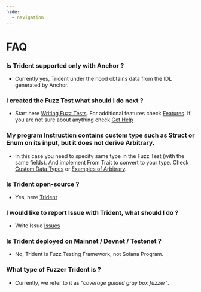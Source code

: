 ```yaml
---
hide:
  - navigation
---
```


# FAQ

### Is Trident supported only with Anchor ?

- Currently yes, Trident under the hood obtains data from the IDL generated by Anchor.


### I created the Fuzz Test what should I do next ?

- Start here [Writing Fuzz Tests](../writing-fuzz-test/writing-fuzz-test.md). For additional features check [Features](../features/features.md). If you are not sure about anything check [Get Help](../get-help/get-help.md)


### My program Instruction contains custom type such as Struct or Enum on its input, but it does not derive Arbitrary.

- In this case you need to specify same type in the Fuzz Test (with the same fields). And implement From Trait to convert to your type. Check [Custom Data Types](../features/arbitrary-data.md/#custom-data-types) or [Examples of Arbitrary](../examples/examples.md).


### Is Trident open-source ?

- Yes, here [Trident](https://github.com/Ackee-Blockchain/trident)

### I would like to report Issue with Trident, what should I do ?

- Write Issue [Issues](https://github.com/Ackee-Blockchain/trident/issues)

### Is Trident deployed on Mainnet / Devnet / Testenet ?

- No, Trident is Fuzz Testing Framework, not Solana Program.

### What type of Fuzzer Trident is ?

- Currently, we refer to it as *"coverage guided gray box fuzzer"*.
